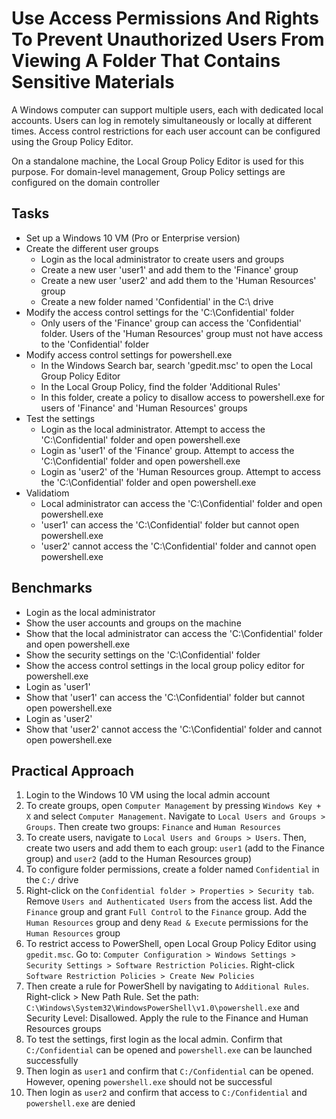 # Use Access Permissions And Rights To Prevent Unauthorized Users From Viewing A Folder That Contains Sensitive Materials
A Windows computer can support multiple users, each with dedicated local accounts. Users can log in remotely simultaneously or locally at different times. Access control restrictions for each user account can be configured using the Group Policy Editor. 

On a standalone machine, the Local Group Policy Editor is used for this purpose. For domain-level management, Group Policy settings are configured on the domain controller


## Tasks
- Set up a Windows 10 VM (Pro or Enterprise version)
- Create the different user groups
  - Login as the local administrator to create users and groups
  - Create a new user 'user1' and add them to the 'Finance' group
  - Create a new user 'user2' and add them to the 'Human Resources' group
  - Create a new folder named 'Confidential' in the C:\ drive
- Modify the access control settings for the 'C:\Confidential' folder
  - Only users of the 'Finance' group can access the 'Confidential' folder. Users of the 'Human Resources' group must not have access to the 'Confidential' folder
- Modify access control settings for powershell.exe
  - In the Windows Search bar, search 'gpedit.msc' to open the Local Group Policy Editor
  - In the Local Group Policy, find the folder 'Additional Rules'
  - In this folder, create a policy to disallow access to powershell.exe for users of 'Finance' and 'Human Resources' groups
- Test the settings
  - Login as the local administrator. Attempt to access the 'C:\Confidential' folder and open powershell.exe
  - Login as 'user1' of the 'Finance' group. Attempt to access the 'C:\Confidential' folder and open powershell.exe
  - Login as 'user2' of the 'Human Resources group. Attempt to access the 'C:\Confidential' folder and open powershell.exe
- Validatiom
  - Local administrator can access the 'C:\Confidential' folder and open powershell.exe
  - 'user1' can access the 'C:\Confidential' folder but cannot open powershell.exe
  - 'user2' cannot access the 'C:\Confidential' folder and cannot open powershell.exe

## Benchmarks
- Login as the local administrator
- Show the user accounts and groups on the machine
- Show that the local administrator can access the 'C:\Confidential' folder and open powershell.exe
- Show the security settings on the 'C:\Confidential' folder
- Show the access control settings in the local group policy editor for powershell.exe
- Login as 'user1'
- Show that 'user1' can access the 'C:\Confidential' folder but cannot open powershell.exe
- Login as 'user2'
- Show that 'user2' cannot access the 'C:\Confidential' folder and cannot open powershell.exe


## Practical Approach
1. Login to the Windows 10 VM using the local admin account
2. To create groups, open `Computer Management` by pressing `Windows Key + X` and select `Computer Management`. Navigate to `Local Users and Groups > Groups`. Then create two groups: `Finance` and `Human Resources`
3. To create users, navigate to `Local Users and Groups > Users`. Then, create two users and add them to each group: `user1` (add to the Finance group) and `user2` (add to the Human Resources group)
4. To configure folder permissions, create a folder named `Confidential` in the `C:/` drive
5. Right-click on the `Confidential folder > Properties > Security tab`. Remove `Users and Authenticated Users` from the access list. Add the `Finance` group and grant `Full Control` to the `Finance` group. Add the `Human Resources` group and deny `Read & Execute` permissions for the `Human Resources` group
6. To restrict access to PowerShell, open Local Group Policy Editor using `gpedit.msc`. Go to: `Computer Configuration > Windows Settings > Security Settings > Software Restriction Policies`. Right-click `Software Restriction Policies > Create New Policies`
7. Then create a rule for PowerShell by navigating to `Additional Rules`. Right-click > New Path Rule. Set the path: `C:\Windows\System32\WindowsPowerShell\v1.0\powershell.exe` and Security Level: Disallowed. Apply the rule to the Finance and Human Resources groups
8. To test the settings, first login as the local admin. Confirm that `C:/Confidential` can be opened and `powershell.exe` can be launched successfully
9. Then login as `user1` and confirm that `C:/Confidential` can be opened. However, opening `powershell.exe` should not be successful
10. Then login as `user2` and confirm that access to `C:/Confidential` and `powershell.exe` are denied

